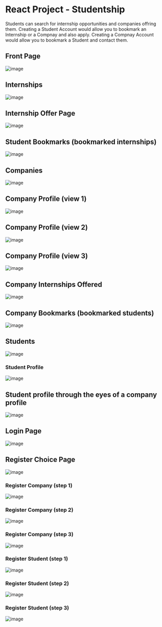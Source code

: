 # React Project - Studentship

Students can search for internship opportunities and companies offring them.
Creating a Student Account would allow you to bookmark an Internship or a Compnay and also apply.
Creating a Compnay Account would allow you to bookmark a Student and contact them.

## Front Page
![image](https://user-images.githubusercontent.com/77002111/190658242-98d5b9f4-3dd7-48f6-88a4-62f465e6db88.png)

## Internships
![image](https://user-images.githubusercontent.com/77002111/190962535-bdccc820-ed5e-49fa-8af6-48d9634d33d4.png)

## Internship Offer Page
![image](https://user-images.githubusercontent.com/77002111/190963400-e483689e-f714-4637-84d0-b81f81384a29.png)

## Student Bookmarks (bookmarked internships)
![image](https://user-images.githubusercontent.com/77002111/190963534-fe684865-f4f6-4188-9b9a-6944ef973066.png)

## Companies
![image](https://user-images.githubusercontent.com/77002111/190962618-4a104fd7-0ee2-4141-9937-99b038043ae1.png)

## Company Profile (view 1)
![image](https://user-images.githubusercontent.com/77002111/190962823-1773f234-44d0-441d-b115-53b1025db1d0.png)

## Company Profile (view 2)
![image](https://user-images.githubusercontent.com/77002111/190962893-dcae3afc-512c-4522-9215-b4ee749dd56c.png)

## Company Profile (view 3)
![image](https://user-images.githubusercontent.com/77002111/190964868-3b171d44-7a5d-4bce-b08f-2601a6b30441.png)

## Company Internships Offered
![image](https://user-images.githubusercontent.com/77002111/190964442-9f58ba07-213e-478d-a49b-20a2bdc07ca2.png)

## Company Bookmarks (bookmarked students)
![image](https://user-images.githubusercontent.com/77002111/190963785-8a1f800b-7a38-44cd-8ce8-4db6c5343fde.png)

## Students
![image](https://user-images.githubusercontent.com/77002111/190962662-27a8a5ee-94e8-44e6-b1ba-3dc11230bd87.png)

### Student Profile
![image](https://user-images.githubusercontent.com/77002111/190962738-5aa7175e-2d5c-4495-91ce-a71d15011d71.png)

## Student profile through the eyes of a company profile
![image](https://user-images.githubusercontent.com/77002111/190963978-162d4275-ef0d-4179-84de-0ef63008608c.png)

## Login Page
![image](https://user-images.githubusercontent.com/77002111/190658568-dcc90b07-86b5-43c2-8262-f8501553e472.png)

## Register Choice Page
![image](https://user-images.githubusercontent.com/77002111/190658686-9d0d626a-b4af-4212-88bb-1480f157f325.png)

### Register Company (step 1)
![image](https://user-images.githubusercontent.com/77002111/190658896-0b2bd60e-339d-4824-9478-727b25bb76ac.png)

### Register Company (step 2)
![image](https://user-images.githubusercontent.com/77002111/190658989-bf5cf7a4-b409-4a8d-8b0d-75cc68fd927b.png)

### Register Company (step 3)
![image](https://user-images.githubusercontent.com/77002111/190659069-ff2383b0-2458-4005-9c51-c359af5ab553.png)

### Register Student (step 1)
![image](https://user-images.githubusercontent.com/77002111/190659331-f20f65c6-a3eb-4be5-b70c-3d5837f1cce9.png)

### Register Student (step 2)
![image](https://user-images.githubusercontent.com/77002111/190659407-e6ce533a-3d5d-4c34-8c43-03d50f23465b.png)

### Register Student (step 3)
![image](https://user-images.githubusercontent.com/77002111/190659520-070cf286-c35f-41d2-892a-0efafb810d70.png)


